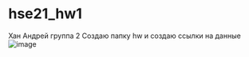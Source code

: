 # hse21_hw1
Хан Андрей группа 2
Создаю папку hw и создаю ссылки на данные
![image](https://user-images.githubusercontent.com/43177979/139106473-0d4eab0d-0b61-469d-a17a-afc60a87d235.png)
